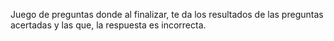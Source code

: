 Juego de preguntas donde al finalizar, te da los resultados de las preguntas acertadas y las que, la respuesta es incorrecta.
